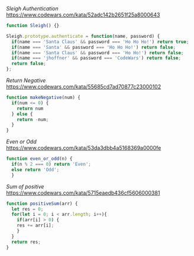 *Sleigh Authentication*
https://www.codewars.com/kata/52adc142b2651f25a8000643
```javascript
function Sleigh() {}

Sleigh.prototype.authenticate = function(name, password) {
  if(name === 'Santa Claus' && password === 'Ho Ho Ho!') return true;
  if(name === 'Santa' && password === 'Ho Ho Ho!') return false;
  if(name === 'Santa Claus' && password === 'Ho Ho!') return false;
  if(name === 'jhoffner' && password === 'CodeWars') return false;
  return false;
};
```
*Return Negative*
https://www.codewars.com/kata/55685cd7ad70877c23000102
```javascript
function makeNegative(num) {
  if(num <= 0) {
    return num
  } else {
    return -num;
  }
}
```

*Even or Odd*
https://www.codewars.com/kata/53da3dbb4a5168369a0000fe
```javascript
function even_or_odd(n) {
  if(n % 2 === 0) return 'Even';
  else return 'Odd';
  }
```

*Sum of positive*
https://www.codewars.com/kata/5715eaedb436cf5606000381
```javascript
function positiveSum(arr) {
  let res = 0;
  for(let i = 0; i < arr.length; i++){
    if(arr[i] > 0) {
    res += arr[i];
    }
  }
  return res;
}
```
